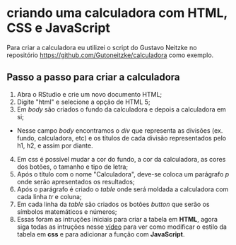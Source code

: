 # criando uma calculadora com HTML, CSS e JavaScript

Para criar a calculadora eu utilizei o script do Gustavo Neitzke no repositório https://github.com/Gutoneitzke/calculadora como exemplo.

## Passo a passo para criar a calculadora

1. Abra o RStudio e crie um novo documento HTML;
2. Digite "html" e selecione a opção de HTML 5;
3. Em _body_ são criados o fundo da calculadora e depois a calculadora em si;
- Nesse campo _body_ encontramos o _div_ que representa as divisões (ex. fundo, calculadora, etc) e os títulos de cada divisão representados pelo h1, h2, e assim por diante.
4. Em css é possível mudar a cor do fundo, a cor da calculadora, as cores dos botões, o tamanho e tipo de letra;
5. Após o título com o nome "Calculadora", deve-se coloca um parágrafo _p_ onde serão apresentados os resultados;
7. Após o parágrafo é criado o _table_ onde será moldada a calculadora com cada linha _tr_ e coluna;
8. Em cada linha da _table_ são criados os botões _button_ que serão os símbolos matemáticos e números;
9. Essas foram as intruções iniciais para criar a tabela em **HTML**, agora siga todas as intruções nesse [vídeo](https://www.youtube.com/watch?v=42TShjXR0m0) para ver como modificar o estilo da tabela em **css** e para adicionar a função com **JavaScript**.
